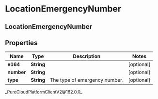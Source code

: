 # LocationEmergencyNumber

## LocationEmergencyNumber

## Properties

|Name | Type | Description | Notes|
|------------ | ------------- | ------------- | -------------|
| **e164** | **String** |  | [optional] |
| **number** | **String** |  | [optional] |
| **type** | **String** | The type of emergency number. | [optional] |



_PureCloudPlatformClientV2@162.0.0_
